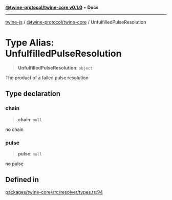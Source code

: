 [**@twine-protocol/twine-core v0.1.0**](../README.md) • **Docs**

***

[twine-js](../../../README.md) / [@twine-protocol/twine-core](../README.md) / UnfulfilledPulseResolution

# Type Alias: UnfulfilledPulseResolution

> **UnfulfilledPulseResolution**: `object`

The product of a failed pulse resolution

## Type declaration

### chain

> **chain**: `null`

no chain

### pulse

> **pulse**: `null`

no pulse

## Defined in

[packages/twine-core/src/resolver/types.ts:94](https://github.com/twine-protocol/twine-js/blob/bc5370ff2573a6e5e5c7a912acc672967ce4c5db/packages/twine-core/src/resolver/types.ts#L94)
